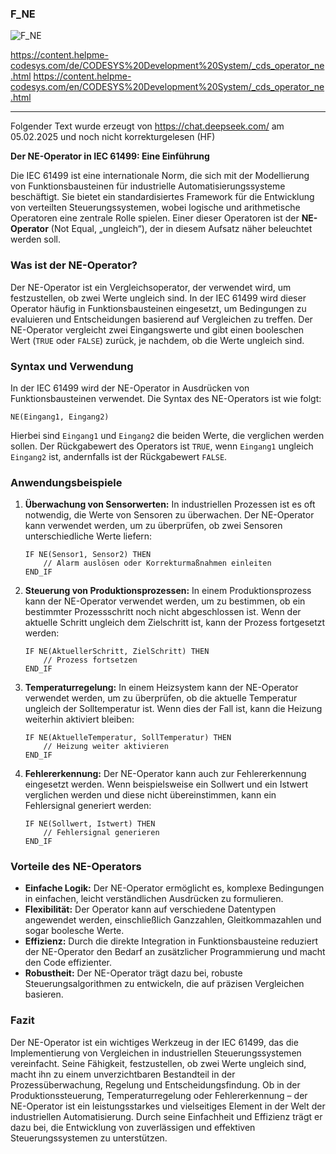 ### F_NE



![F_NE](https://user-images.githubusercontent.com/116869307/214144558-e676465a-a116-46b2-87e7-fd3b912c702a.png)


<https://content.helpme-codesys.com/de/CODESYS%20Development%20System/_cds_operator_ne.html>
<https://content.helpme-codesys.com/en/CODESYS%20Development%20System/_cds_operator_ne.html>


* * * * * * * * * *

Folgender Text wurde erzeugt von <https://chat.deepseek.com/> am 05.02.2025 und noch nicht korrekturgelesen (HF)


**Der NE-Operator in IEC 61499: Eine Einführung**

Die IEC 61499 ist eine internationale Norm, die sich mit der Modellierung von Funktionsbausteinen für industrielle Automatisierungssysteme beschäftigt. Sie bietet ein standardisiertes Framework für die Entwicklung von verteilten Steuerungssystemen, wobei logische und arithmetische Operatoren eine zentrale Rolle spielen. Einer dieser Operatoren ist der **NE-Operator** (Not Equal, „ungleich“), der in diesem Aufsatz näher beleuchtet werden soll.

### Was ist der NE-Operator?

Der NE-Operator ist ein Vergleichsoperator, der verwendet wird, um festzustellen, ob zwei Werte ungleich sind. In der IEC 61499 wird dieser Operator häufig in Funktionsbausteinen eingesetzt, um Bedingungen zu evaluieren und Entscheidungen basierend auf Vergleichen zu treffen. Der NE-Operator vergleicht zwei Eingangswerte und gibt einen booleschen Wert (`TRUE` oder `FALSE`) zurück, je nachdem, ob die Werte ungleich sind.

### Syntax und Verwendung

In der IEC 61499 wird der NE-Operator in Ausdrücken von Funktionsbausteinen verwendet. Die Syntax des NE-Operators ist wie folgt:

```
NE(Eingang1, Eingang2)
```

Hierbei sind `Eingang1` und `Eingang2` die beiden Werte, die verglichen werden sollen. Der Rückgabewert des Operators ist `TRUE`, wenn `Eingang1` ungleich `Eingang2` ist, andernfalls ist der Rückgabewert `FALSE`.

### Anwendungsbeispiele

1. **Überwachung von Sensorwerten:**
   In industriellen Prozessen ist es oft notwendig, die Werte von Sensoren zu überwachen. Der NE-Operator kann verwendet werden, um zu überprüfen, ob zwei Sensoren unterschiedliche Werte liefern:

   ```
   IF NE(Sensor1, Sensor2) THEN
       // Alarm auslösen oder Korrekturmaßnahmen einleiten
   END_IF
   ```

2. **Steuerung von Produktionsprozessen:**
   In einem Produktionsprozess kann der NE-Operator verwendet werden, um zu bestimmen, ob ein bestimmter Prozessschritt noch nicht abgeschlossen ist. Wenn der aktuelle Schritt ungleich dem Zielschritt ist, kann der Prozess fortgesetzt werden:

   ```
   IF NE(AktuellerSchritt, ZielSchritt) THEN
       // Prozess fortsetzen
   END_IF
   ```

3. **Temperaturregelung:**
   In einem Heizsystem kann der NE-Operator verwendet werden, um zu überprüfen, ob die aktuelle Temperatur ungleich der Solltemperatur ist. Wenn dies der Fall ist, kann die Heizung weiterhin aktiviert bleiben:

   ```
   IF NE(AktuelleTemperatur, SollTemperatur) THEN
       // Heizung weiter aktivieren
   END_IF
   ```

4. **Fehlererkennung:**
   Der NE-Operator kann auch zur Fehlererkennung eingesetzt werden. Wenn beispielsweise ein Sollwert und ein Istwert verglichen werden und diese nicht übereinstimmen, kann ein Fehlersignal generiert werden:

   ```
   IF NE(Sollwert, Istwert) THEN
       // Fehlersignal generieren
   END_IF
   ```

### Vorteile des NE-Operators

- **Einfache Logik:** Der NE-Operator ermöglicht es, komplexe Bedingungen in einfachen, leicht verständlichen Ausdrücken zu formulieren.
- **Flexibilität:** Der Operator kann auf verschiedene Datentypen angewendet werden, einschließlich Ganzzahlen, Gleitkommazahlen und sogar boolesche Werte.
- **Effizienz:** Durch die direkte Integration in Funktionsbausteine reduziert der NE-Operator den Bedarf an zusätzlicher Programmierung und macht den Code effizienter.
- **Robustheit:** Der NE-Operator trägt dazu bei, robuste Steuerungsalgorithmen zu entwickeln, die auf präzisen Vergleichen basieren.

### Fazit

Der NE-Operator ist ein wichtiges Werkzeug in der IEC 61499, das die Implementierung von Vergleichen in industriellen Steuerungssystemen vereinfacht. Seine Fähigkeit, festzustellen, ob zwei Werte ungleich sind, macht ihn zu einem unverzichtbaren Bestandteil in der Prozessüberwachung, Regelung und Entscheidungsfindung. Ob in der Produktionssteuerung, Temperaturregelung oder Fehlererkennung – der NE-Operator ist ein leistungsstarkes und vielseitiges Element in der Welt der industriellen Automatisierung. Durch seine Einfachheit und Effizienz trägt er dazu bei, die Entwicklung von zuverlässigen und effektiven Steuerungssystemen zu unterstützen.


















